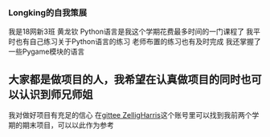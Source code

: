 ### Longking的自我策展

我是18网新3班 黄龙钦
Python语言是我这个学期花费最多时间的一门课程了
我平时也有自己练习关于Python语言的练习
老师布置的练习也有及时完成
我还掌握了一些Pygame模块的语言

## 大家都是做项目的人，我希望在认真做项目的同时也可以认识到师兄师姐

我对做好项目有充足的信心
在[gittee ZelligHarris](https://gitee.com/Zellig)这个账号里可以找到我前两个学期的期末项目，可以以此作为参考
